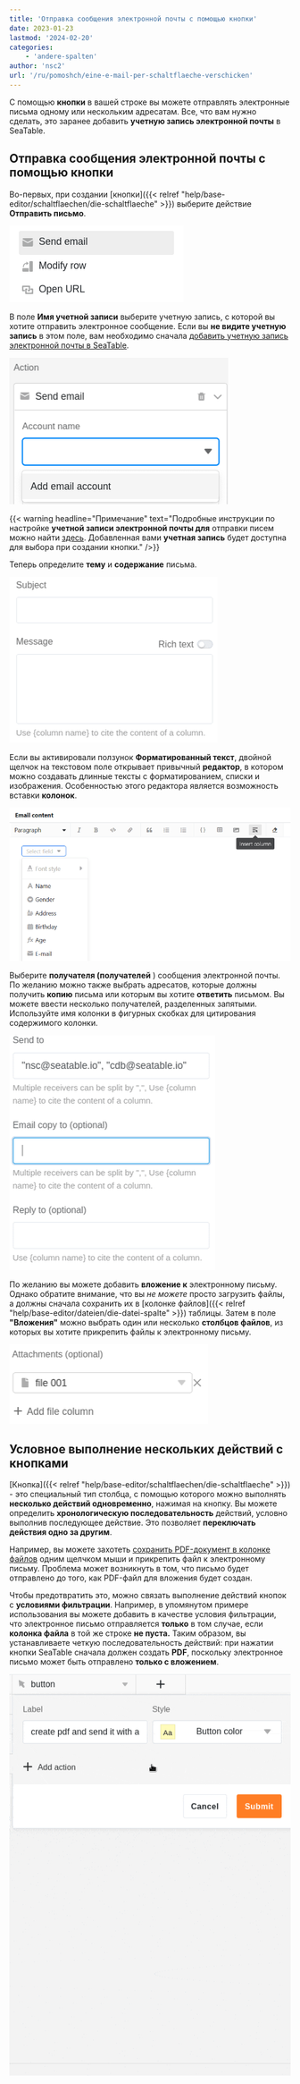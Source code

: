 ```yaml
---
title: 'Отправка сообщения электронной почты с помощью кнопки'
date: 2023-01-23
lastmod: '2024-02-20'
categories:
    - 'andere-spalten'
author: 'nsc2'
url: '/ru/pomoshch/eine-e-mail-per-schaltflaeche-verschicken'
---
```


С помощью **кнопки** в вашей строке вы можете отправлять электронные письма одному или нескольким адресатам. Все, что вам нужно сделать, это заранее добавить **учетную запись электронной почты** в SeaTable.

## Отправка сообщения электронной почты с помощью кнопки

Во-первых, при создании [кнопки]({{< relref "help/base-editor/schaltflaechen/die-schaltflaeche" >}}) выберите действие **Отправить письмо**.

![Выбор действия "Отправить электронную почту](images/send-email-action.png)

В поле **Имя учетной записи** выберите учетную запись, с которой вы хотите отправить электронное сообщение. Если вы **не видите учетную запись** в этом поле, вам необходимо сначала [добавить учетную запись электронной почты в SeaTable](https://seatable.io/ru/docs/arbeiten-mit-bases/einrichtung-eines-e-mail-kontos-in-einer-base/).

![Если вы не видите учетную запись электронной почты, вам необходимо сначала добавить учетную запись электронной почты в SeaTable](images/add-email-account.png)

{{< warning  headline="Примечание"  text="Подробные инструкции по настройке **учетной записи электронной почты для** отправки писем можно найти [здесь](https://seatable.io/ru/docs/arbeiten-mit-bases/einrichtung-eines-e-mail-kontos-in-einer-base/). Добавленная вами **учетная запись** будет доступна для выбора при создании кнопки." />}}

Теперь определите **тему** и **содержание** письма.

![Установите тему и содержание письма](images/subject-and-message.png)

Если вы активировали ползунок **Форматированный текст**, двойной щелчок на текстовом поле открывает привычный **редактор**, в котором можно создавать длинные тексты с форматированием, списки и изображения. Особенностью этого редактора является возможность вставки **колонок**.

![Вставка колонок в тексты электронных писем](images/Spalten-in-E-Mail-Texte-einfuegen.png)

Выберите **получателя (получателей** ) сообщения электронной почты. По желанию можно также выбрать адресатов, которые должны получить **копию** письма или которым вы хотите **ответить** письмом. Вы можете ввести несколько получателей, разделенных запятыми. Используйте имя колонки в фигурных скобках для цитирования содержимого колонки.

![Укажите получателя (получателей) сообщения электронной почты. По желанию можно также выбрать адресатов, которые должны получить копию письма или которым вы хотите ответить с помощью письма.](images/send-to-copy-to-reply-to.png)

По желанию вы можете добавить **вложение к** электронному письму. Однако обратите внимание, что вы _не можете_ просто загрузить файлы, а должны сначала сохранить их в [колонке файлов]({{< relref "help/base-editor/dateien/die-datei-spalte" >}}) таблицы. Затем в поле **"Вложения"** можно выбрать один или несколько **столбцов файлов**, из которых вы хотите прикрепить файлы к электронному письму.

![Файлы, которые вы добавили в столбец файлов вашей таблицы, можно использовать в качестве вложений в электронное письмо](images/file-001.png)

## Условное выполнение нескольких действий с кнопками

[Кнопка]({{< relref "help/base-editor/schaltflaechen/die-schaltflaeche" >}}) - это специальный тип столбца, с помощью которого можно выполнять **несколько действий одновременно**, нажимая на кнопку. Вы можете определить **хронологическую последовательность** действий, условно выполнив последующее действие. Это позволяет **переключать действия одно за другим**.

Например, вы можете захотеть [сохранить PDF-документ в колонке файлов](https://seatable.io/ru/docs/andere-spalten/ein-pdf-dokument-per-schaltflaeche-in-einer-spalte-speichern/) одним щелчком мыши и прикрепить файл к электронному письму. Проблема может возникнуть в том, что письмо будет отправлено до того, как PDF-файл для вложения будет создан.

Чтобы предотвратить это, можно связать выполнение действий кнопок с **условиями фильтрации**. Например, в упомянутом примере использования вы можете добавить в качестве условия фильтрации, что электронное письмо отправляется **только** в том случае, если **колонка файла** в той же строке **не пуста.** Таким образом, вы устанавливаете четкую последовательность действий: при нажатии кнопки SeaTable сначала должен создать **PDF**, поскольку электронное письмо может быть отправлено **только с вложением**.

![](images/send-email-via-button-with-conditions-1.gif)
